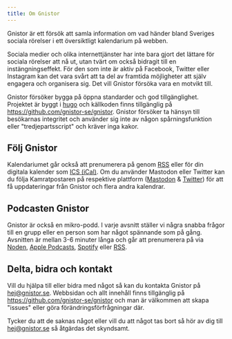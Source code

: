 ```yaml
---
title: Om Gnistor
---
```

Gnistor är ett försök att samla information om vad händer bland Sveriges sociala rörelser i ett översiktligt kalendarium på webben.

Sociala medier och olika internettjänster har inte bara gjort det lättare för sociala rörelser att nå ut, utan tvärt om också bidragit till en instängningseffekt. För den som inte är aktiv på Facebook, Twitter eller Instagram kan det vara svårt att ta del av framtida möjligheter att själv engagera och organisera sig. Det vill Gnistor försöka vara en motvikt till.

Gnistor försöker bygga på öppna standarder och god tillgänglighet. Projektet är byggt i [hugo](https://gohugo.io/) och källkoden finns tillgänglig på https://github.com/gnistor-se/gnistor. Gnistor försöker ta hänsyn till besökarnas integritet och använder sig inte av någon spårningsfunktion eller "tredjepartsscript" och kräver inga kakor.

## Följ Gnistor
Kalendariumet går också att prenumerera på genom [RSS](http://www.gnistor.se/feed/index.xml) eller för din digitala kalender som [ICS (iCal)](http://www.gnistor.se/ics/index.ics). Om du använder Mastodon eller Twitter kan du följa Kamratpostaren på respektive plattform ([Mastodon](https://radikal.social/@kamratpostaren) & [Twitter](https://twitter.com/kamratpostaren)) för att få uppdateringar från Gnistor och flera andra kalendrar.

## Podcasten Gnistor
Gnistor är också en mikro-podd. I varje avsnitt ställer vi några snabba frågor till en grupp eller en person som har något spännande som på gång. Avsnitten är mellan 3-6 minuter långa och går att prenumerera på via [Noden](https://www.radionoden.se/), [Apple Podcasts](https://podcasts.apple.com/se/podcast/gnistor/id1650645752), [Spotify](https://open.spotify.com/show/1znUOIBWXkmNqY51HLHGaB) eller [RSS](http://www.gnistor.se/podcast/index.xml).

## Delta, bidra och kontakt
Vill du hjälpa till eller bidra med något så kan du kontakta Gnistor på hej@gnistor.se. Webbsidan och allt innehåll finns tillgänglig på https://github.com/gnistor-se/gnistor och man är välkommen att skapa "issues" eller göra förändringsförfrågningar där.

Tycker du att de saknas något eller vill du att något tas bort så hör av dig till hej@gnistor.se så åtgärdas det skyndsamt.